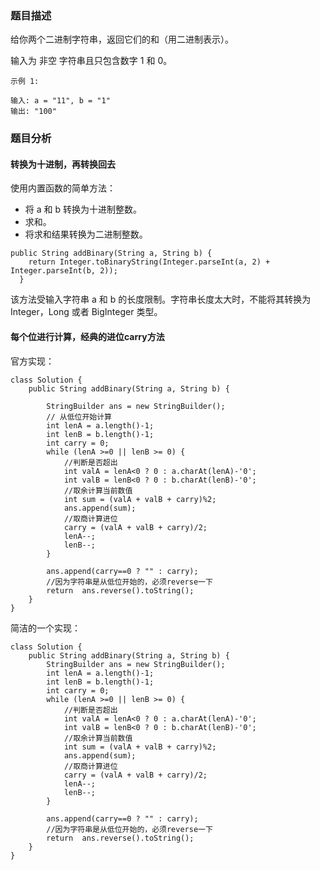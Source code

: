 ### 题目描述

给你两个二进制字符串，返回它们的和（用二进制表示）。

输入为 非空 字符串且只包含数字 1 和 0。

```
示例 1:

输入: a = "11", b = "1"
输出: "100"
```

### 题目分析


#### 转换为十进制，再转换回去

使用内置函数的简单方法：

- 将 a 和 b 转换为十进制整数。
- 求和。
- 将求和结果转换为二进制整数。


```
public String addBinary(String a, String b) {
    return Integer.toBinaryString(Integer.parseInt(a, 2) + Integer.parseInt(b, 2));
  }

```
该方法受输入字符串 a 和 b 的长度限制。字符串长度太大时，不能将其转换为 Integer，Long 或者 BigInteger 类型。

#### 每个位进行计算，经典的进位carry方法

官方实现：

```
class Solution {
    public String addBinary(String a, String b) {

        StringBuilder ans = new StringBuilder();
        // 从低位开始计算
        int lenA = a.length()-1;
        int lenB = b.length()-1;
        int carry = 0;
        while (lenA >=0 || lenB >= 0) {
            //判断是否超出
            int valA = lenA<0 ? 0 : a.charAt(lenA)-'0';
            int valB = lenB<0 ? 0 : b.charAt(lenB)-'0';
            //取余计算当前数值
            int sum = (valA + valB + carry)%2;
            ans.append(sum);
            //取商计算进位
            carry = (valA + valB + carry)/2;
            lenA--;
            lenB--;
        }

        ans.append(carry==0 ? "" : carry);
        //因为字符串是从低位开始的，必须reverse一下
        return  ans.reverse().toString();
    }
}

```

简洁的一个实现：


```
class Solution {
    public String addBinary(String a, String b) {
        StringBuilder ans = new StringBuilder();
        int lenA = a.length()-1;
        int lenB = b.length()-1;
        int carry = 0;
        while (lenA >=0 || lenB >= 0) {
            //判断是否超出
            int valA = lenA<0 ? 0 : a.charAt(lenA)-'0';
            int valB = lenB<0 ? 0 : b.charAt(lenB)-'0';
            //取余计算当前数值
            int sum = (valA + valB + carry)%2;
            ans.append(sum);
            //取商计算进位
            carry = (valA + valB + carry)/2;
            lenA--;
            lenB--;
        }

        ans.append(carry==0 ? "" : carry);
        //因为字符串是从低位开始的，必须reverse一下
        return  ans.reverse().toString();
    }
}
```
